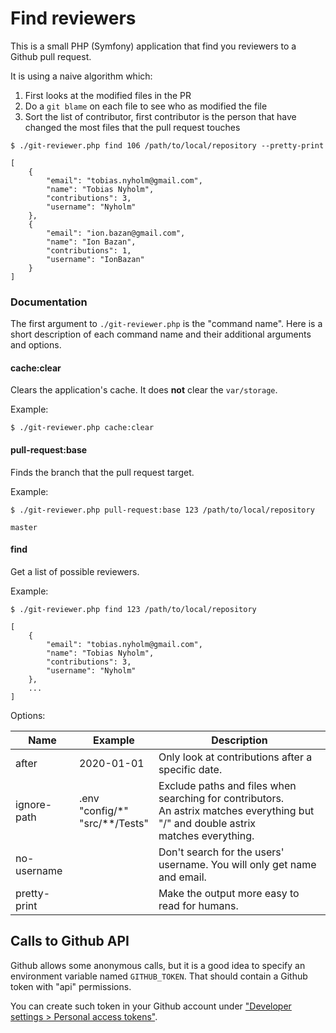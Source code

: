 # Find reviewers

This is a small PHP (Symfony) application that find you reviewers to a Github
pull request.

It is using a naive algorithm which:
1. First looks at the modified files in the PR
2. Do a `git blame` on each file to see who as modified the file
3. Sort the list of contributor, first contributor is the person that have changed the most files that the pull request touches

```
$ ./git-reviewer.php find 106 /path/to/local/repository --pretty-print

[
    {
        "email": "tobias.nyholm@gmail.com",
        "name": "Tobias Nyholm",
        "contributions": 3,
        "username": "Nyholm"
    },
    {
        "email": "ion.bazan@gmail.com",
        "name": "Ion Bazan",
        "contributions": 1,
        "username": "IonBazan"
    }
]
```

### Documentation

The first argument to `./git-reviewer.php` is the "command name". Here is a short
description of each command name and their additional arguments and options.

#### cache:clear

Clears the application's cache. It does **not** clear the `var/storage`.

Example:

```
$ ./git-reviewer.php cache:clear
```

#### pull-request:base

Finds the branch that the pull request target.

Example:

```
$ ./git-reviewer.php pull-request:base 123 /path/to/local/repository

master
```

#### find

Get a list of possible reviewers.

Example:

```
$ ./git-reviewer.php find 123 /path/to/local/repository

[
    {
        "email": "tobias.nyholm@gmail.com",
        "name": "Tobias Nyholm",
        "contributions": 3,
        "username": "Nyholm"
    },
    ...
]
```

Options:

| Name         | Example           | Description  |
|--------------|-------------------|--------------|
| after        | 2020-01-01        | Only look at contributions after a specific date.
| ignore-path  | .env <br> "config/*"<br>"src/**/Tests"  | Exclude paths and files when searching for contributors. <br>An astrix matches everything but "/" and double astrix <br>matches everything.
| no-username  |                   | Don't search for the users' username. You will only get name and email.
| pretty-print |                   | Make the output more easy to read for humans.

## Calls to Github API

Github allows some anonymous calls, but it is a good idea to specify an environment
variable named `GITHUB_TOKEN`. That should contain a Github token with "api" permissions.

You can create such token in your Github account under
["Developer settings > Personal access tokens"](https://github.com/settings/tokens).

